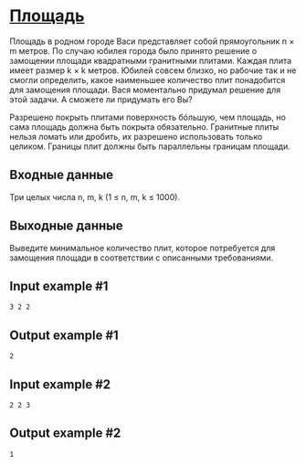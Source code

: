 # [Площадь](https://www.e-olymp.com/en/problems/2102)

Площадь в родном городе Васи представляет собой прямоугольник n × m метров. По случаю юбилея города было принято решение о замощении площади квадратными гранитными плитами. Каждая плита имеет размер k × k метров. Юбилей совсем близко, но рабочие так и не смогли определить, какое наименьшее количество плит понадобится для замощения площади. Вася моментально придумал решение для этой задачи. А сможете ли придумать его Вы?

Разрешено покрыть плитами поверхность бóльшую, чем площадь, но сама площадь должна быть покрыта обязательно. Гранитные плиты нельзя ломать или дробить, их разрешено использовать только целиком. Границы плит должны быть параллельны границам площади.

## Входные данные
Три целых числа n, m, k (1 ≤ n, m, k ≤ 1000).

## Выходные данные
Выведите минимальное количество плит, которое потребуется для замощения площади в соответствии с описанными требованиями.

## Input example #1
```
3 2 2
```

## Output example #1
```
2
```

## Input example #2
```
2 2 3
```

## Output example #2
```
1
```
